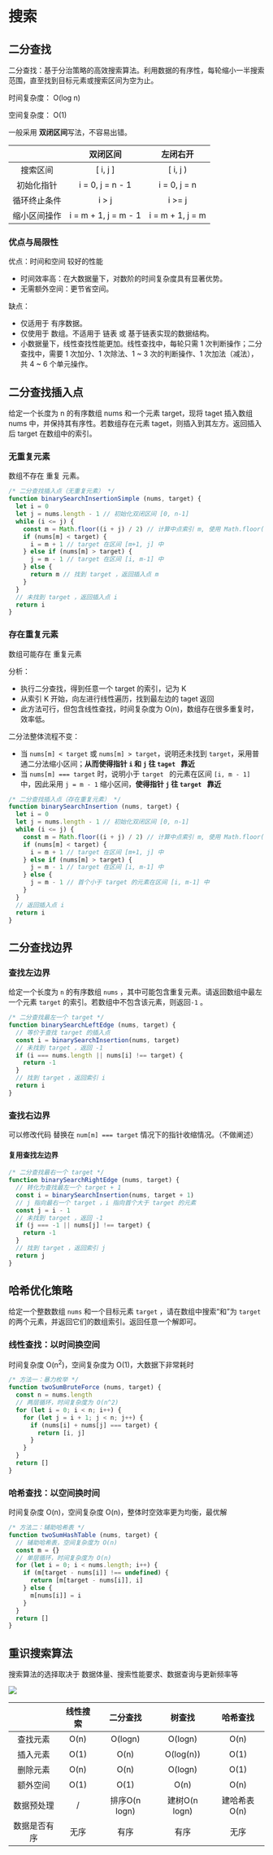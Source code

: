 # 搜索



## 二分查找

二分查找：基于分治策略的高效搜索算法。利用数据的有序性，每轮缩小一半搜索范围，直至找到目标元素或搜索区间为空为止。

时间复杂度： O(log n)

空间复杂度： O(1)

一般采用 **双闭区间**写法，不容易出错。

|              |       双闭区间       |     左闭右开     |
| :----------: | :------------------: | :--------------: |
|   搜索区间   |       [ i, j ]       |     [ i, j )     |
|  初始化指针  |   i = 0, j = n - 1   |   i = 0, j = n   |
| 循环终止条件 |        i > j         |      i >= j      |
| 缩小区间操作 | i = m + 1, j = m - 1 | i = m + 1, j = m |



### 优点与局限性

优点：时间和空间 较好的性能

- 时间效率高：在大数据量下，对数阶的时间复杂度具有显著优势。
- 无需额外空间：更节省空间。

缺点：

- 仅适用于 有序数据。
- 仅使用于 数组。不适用于 链表 或 基于链表实现的数据结构。
- 小数据量下，线性查找性能更加。线性查找中，每轮只需 1 次判断操作；二分查找中，需要 1 次加分、1 次除法、1 ~ 3 次的判断操作、1 次加法（减法），共 4 ~ 6 个单元操作。



## 二分查找插入点

给定一个长度为 n 的有序数组 nums 和一个元素 target，现将 taget 插入数组 nums 中，并保持其有序性。若数组存在元素 taget，则插入到其左方。返回插入后 target 在数组中的索引。



### 无重复元素

数组不存在 重复 元素。

```js
/* 二分查找插入点（无重复元素） */
function binarySearchInsertionSimple (nums, target) {
  let i = 0
  let j = nums.length - 1 // 初始化双闭区间 [0, n-1]
  while (i <= j) {
    const m = Math.floor((i + j) / 2) // 计算中点索引 m, 使用 Math.floor() 向下取整
    if (nums[m] < target) {
      i = m + 1 // target 在区间 [m+1, j] 中
    } else if (nums[m] > target) {
      j = m - 1 // target 在区间 [i, m-1] 中
    } else {
      return m // 找到 target ，返回插入点 m
    }
  }
  // 未找到 target ，返回插入点 i
  return i
}
```



### 存在重复元素

数组可能存在 重复元素

分析：

- 执行二分查找，得到任意一个 target 的索引，记为 K
- 从索引 K 开始，向左进行线性遍历，找到最左边的 taget 返回
- 此方法可行，但包含线性查找，时间复杂度为 O(n)，数组存在很多重复时，效率低。



二分法整体流程不变：

- 当 `nums[m] < target` 或 `nums[m] > target`，说明还未找到 `target`，采用普通二分法缩小区间；**从而使得指针  `i` 和 `j` 往 `taget ` 靠近**
- 当 `nums[m] === target` 时，说明小于 `target ` 的元素在区间 `[i, m - 1]` 中，因此采用 `j = m - 1` 缩小区间，**使得指针 `j` 往 `target ` 靠近**

```js
/* 二分查找插入点（存在重复元素） */
function binarySearchInsertion (nums, target) {
  let i = 0
  let j = nums.length - 1 // 初始化双闭区间 [0, n-1]
  while (i <= j) {
    const m = Math.floor((i + j) / 2) // 计算中点索引 m, 使用 Math.floor() 向下取整
    if (nums[m] < target) {
      i = m + 1 // target 在区间 [m+1, j] 中
    } else if (nums[m] > target) {
      j = m - 1 // target 在区间 [i, m-1] 中
    } else {
      j = m - 1 // 首个小于 target 的元素在区间 [i, m-1] 中
    }
  }
  // 返回插入点 i
  return i
}

```



## 二分查找边界



### 查找左边界

 给定一个长度为 `n` 的有序数组 `nums` ，其中可能包含重复元素。请返回数组中最左一个元素 `target` 的索引。若数组中不包含该元素，则返回`-1` 。 

```js
/* 二分查找最左一个 target */
function binarySearchLeftEdge (nums, target) {
  // 等价于查找 target 的插入点
  const i = binarySearchInsertion(nums, target)
  // 未找到 target ，返回 -1
  if (i === nums.length || nums[i] !== target) {
    return -1
  }
  // 找到 target ，返回索引 i
  return i
}
```



### 查找右边界

可以修改代码 替换在 `num[m] === target` 情况下的指针收缩情况。（不做阐述）



#### 复用查找左边界

```js
/* 二分查找最右一个 target */
function binarySearchRightEdge (nums, target) {
  // 转化为查找最左一个 target + 1
  const i = binarySearchInsertion(nums, target + 1)
  // j 指向最右一个 target ，i 指向首个大于 target 的元素
  const j = i - 1
  // 未找到 target ，返回 -1
  if (j === -1 || nums[j] !== target) {
    return -1
  }
  // 找到 target ，返回索引 j
  return j
}
```





## 哈希优化策略

 给定一个整数数组 `nums` 和一个目标元素 `target` ，请在数组中搜索“和”为 `target` 的两个元素，并返回它们的数组索引。返回任意一个解即可。 



### 线性查找：以时间换空间

时间复杂度 O(n<sup>2</sup>)，空间复杂度为 O(1)，大数据下非常耗时

```js
/* 方法一：暴力枚举 */
function twoSumBruteForce (nums, target) {
  const n = nums.length
  // 两层循环，时间复杂度为 O(n^2)
  for (let i = 0; i < n; i++) {
    for (let j = i + 1; j < n; j++) {
      if (nums[i] + nums[j] === target) {
        return [i, j]
      }
    }
  }
  return []
}
```



### 哈希查找：以空间换时间

时间复杂度 O(n)，空间复杂度 O(n)，整体时空效率更为均衡，最优解

```js
/* 方法二：辅助哈希表 */
function twoSumHashTable (nums, target) {
  // 辅助哈希表，空间复杂度为 O(n)
  const m = {}
  // 单层循环，时间复杂度为 O(n)
  for (let i = 0; i < nums.length; i++) {
    if (m[target - nums[i]] !== undefined) {
      return [m[target - nums[i]], i]
    } else {
      m[nums[i]] = i
    }
  }
  return []
}
```



## 重识搜索算法

搜索算法的选择取决于 数据体量、搜索性能要求、数据查询与更新频率等

![](.\images\多种搜索策略.png)

|              | 线性搜索 |   二分查找    |    树查找     |   哈希查找   |
| :----------: | :------: | :-----------: | :-----------: | :----------: |
|   查找元素   |   O(n)   |    O(logn)    |    O(logn)    |     O(n)     |
|   插入元素   |   O(1)   |     O(n)      |   O(log(n))   |     O(1)     |
|   删除元素   |   O(n)   |     O(n)      |    O(logn)    |     O(1)     |
|   额外空间   |   O(1)   |     O(1)      |     O(n)      |     O(n)     |
|  数据预处理  |    /     | 排序O(n logn) | 建树O(n logn) | 建哈希表O(n) |
| 数据是否有序 |   无序   |     有序      |     有序      |     无序     |

